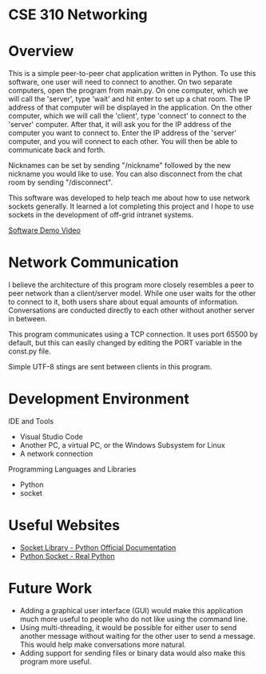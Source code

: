 # CSE 310 Networking

# Overview

This is a simple peer-to-peer chat application written in Python. To use this software, one user will need to connect to another. On two separate computers, open the program from main.py. On one computer, which we will call the 'server', type 'wait' and hit enter to set up a chat room. The IP address of that computer will be displayed in the application. On the other computer, which we will call the 'client', type 'connect' to connect to the 'server' computer. After that, it will ask you for the IP address of the computer you want to connect to. Enter the IP address of the 'server' computer, and you will connect to each other. You will then be able to communicate back and forth.

Nicknames can be set by sending "/nickname" followed by the new nickname you would like to use. You can also disconnect from the chat room by sending "/disconnect".

This software was developed to help teach me about how to use network sockets generally. It learned a lot completing this project and I hope to use sockets in the development of off-grid intranet systems.

[Software Demo Video](https://youtu.be/cTAdSscDhq0)

# Network Communication

I believe the architecture of this program more closely resembles a peer to peer network than a client/server model. While one user waits for the other to connect to it, both users share about equal amounts of information. Conversations are conducted directly to each other without another server in between.

This program communicates using a TCP connection. It uses port 65500 by default, but this can easily changed by editing the PORT variable in the const.py file.

Simple UTF-8 stings are sent between clients in this program.

# Development Environment

IDE and Tools
* Visual Studio Code
* Another PC, a virtual PC, or the Windows Subsystem for Linux
* A network connection

Programming Languages and Libraries
* Python
* socket

# Useful Websites

* [Socket Library - Python Official Documentation](https://docs.python.org/3/library/socket.html)
* [Python Socket - Real Python](https://realpython.com/python-sockets/)

# Future Work

* Adding a graphical user interface (GUI) would make this application much more useful to people who do not like using the command line.
* Using multi-threading, it would be possible for either user to send another message without waiting for the other user to send a message. This would help make conversations more natural.
* Adding support for sending files or binary data would also make this program more useful.
